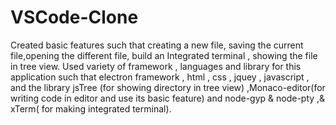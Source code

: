 # VSCode-Clone

Created basic features such that creating a new file, saving the current file,opening the different file, build an Integrated terminal , showing the file in tree
view.
Used variety of framework , languages and library for this application such that electron framework , html , css , jquey , javascript , and the library jsTree (for
showing directory in tree view) ,Monaco-editor(for writing code in editor and use its basic feature) and node-gyp & node-pty ,& xTerm( for making integrated terminal).
